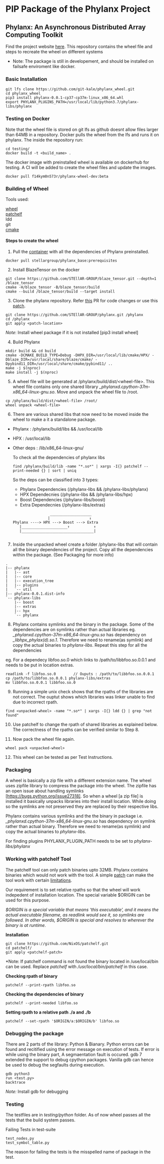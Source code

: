 # PIP Package of the Phylanx Project

## Phylanx: An Asynchronous Distributed Array Computing Toolkit

Find the project website [here](http://phylanx.stellar-group.org/). This repository contains the wheel file and steps to recreate the wheel on different systems

* Note: The package is still in developement, and should be installed on failsafe enviroment like docker.


### Basic Installation
```
git lfs clone https://github.com/git-kale/phylanx_wheel.git
cd phylanx_wheel
pip3 install phylanx-0.0.1-cp37-cp37m-linux_x86_64.whl
export PHYLANX_PLUGINS_PATH=/usr/local/lib/python3.7/phylanx-libs/phylanx
```
### Testing on Docker 
Note that the wheel file is stored on git lfs as github doesnt allow files larger than 64MB in a repository. Docker pulls the wheel from the lfs and runs it on phylanx. The inside the repository run:
```
cd testing/
docker build -t <build_name> .
```

The docker image with preinstalled wheel is available on dockerhub for testing. A CI will be added to create the wheel files and update the images.

```
docker pull f14kym0n573r/phylanx-wheel-dev:beta
```
### Building of Wheel

Tools used:

[wheel](https://pypi.org/project/wheel/) <br>
[patchelf](https://github.com/NixOS/patchelf.git) <br>
ldd<br>
git<br>
[cmake](https://pypi.org/project/cmake/)<br>

#### Steps to create the wheel
1. Pull the [container](https://hub.docker.com/layers/stellargroup/phylanx_base/prerequisites/images/sha256-438dd7c86cbf608615c6a6effe9f2553b96c2e7b6c9a7c3772b9b43aeec26820?context=explore) with all the dependencies of Phylanx preinstalled.
```
docker pull stellargroup/phylanx_base:prerequisites
```
2. Install BlazeTensor on the docker
```
git clone https://github.com/STEllAR-GROUP/blaze_tensor.git --depth=1 /blaze_tensor
cmake -H/blaze_tensor -B/blaze_tensor/build
cmake --build /blaze_tensor/build --target install
```
3. Clone the phylanx repository. Refer [this](https://github.com/STEllAR-GROUP/phylanx/pull/1204#) PR for code changes or use this [patch](https://github.com/git-kale/phylanx_wheel/blob/master/phylanx-wheel-output.patch).
```
git clone https://github.com/STEllAR-GROUP/phylanx.git /phylanx
cd /phylanx
git apply <patch-location>
```
*Note*: Install wheel package if it is not installed [pip3 install wheel]

4. Build Phylanx
```
mkdir build && cd build
cmake -DCMAKE_BUILD_TYPE=Debug -DHPX_DIR=/usr/local/lib/cmake/HPX/ -Dblaze_DIR=/usr/local/share/blaze/cmake/ -Dpybind11_DIR=/usr/local/share/cmake/pybind11/ ..
make -j $(nproc)
make install -j $(nproc)
```
5. A wheel file will be generated at /phylanx/build/dist/\<wheel-file>. This wheel file contains only one shared library *_phylanxd.cpython-37m-x86_64-linux-gnu.so*. Move and unpack the wheel file to /root.
```
cp /phylanx/build/dist/<wheel-file> /root/
wheel unpack <wheel-file>
```
6. There are various shared libs that now need to be moved inside the wheel to make a it a standalone package.
* Phylanx : /phylanx/build/libs && /usr/local/lib
* HPX : /usr/local/lib
* Other deps : /lib/x86_64-linux-gnu/

    To check all the dependencies of phylanx libs
    ```
    find /phylanx/build/lib -name "*.so*" | xargs -I{} patchelf --print-needed {} | sort | uniq
    ```
    
    So the deps can be classified into 3 types:
    - Phylanx Dependencies  (/phylanx-libs && /phylanx-libs/phylanx)
    - HPX Dependecnies      (/phylanx-libs && /phylanx-libs/hpx)
    - Boost Dependencies    (/phylanx-libs/boost)
    - Extra Dependecnies    (/phylanx-libs/extras)
    ```            
                     ___________________
                    |                  ↓
    Phylanx ----> HPX ---> Boost ---> Extra
       |_____________________↑           ↑           
       |_________________________________|
       
    ```
7. Inside the unpacked wheel create a folder /phylanx-libs that will contain all the binary dependencies of the project. Copy all the dependencies within the package. (See Packaging for more info)
```
.
|-- phylanx
|   |-- ast
|   |-- core
|   |-- execution_tree
|   |-- plugins
|   `-- util
|-- phylanx-0.0.1.dist-info
`-- phylanx-libs
    |-- boost
    |-- extras
    |-- hpx
    `-- phylanx
```
8.  Phylanx contains symlinks and the binary in the package. Some of the dependencies are on symlinks rather than actual libraries eg. *_phylanxd.cpython-37m-x86_64-linux-gnu.so* has dependency on *_libhpx_phylax(d).so.1*. Therefore we need to rename(as symlink) and copy the actual binaries to *phylanx-libs*. Repeat this step for all the dependencies

eg. For a dependecy libfoo.so.0 which links to /path/to/libbfoo.so.0.0.1 and needs to be put in location extras.
````
readlink -f libfoo.so.0        // Ouputs : /path/to/libbfoo.so.0.0.1
cp /path/to/libbfoo.so.0.0.1 phylanx-libs/extras
mv libbfoo.so.0.0.1 libbfoo.so.0
````

9. Running a simple unix check shows that the rpaths of the libraries are not correct. The ouptut shows which libraries was linker unable to find due to incorrect rpath.
```
find <unpacked-wheel> -name "*.so*" | xargs -I{} ldd {} | grep "not found"
```

10. Use patchelf to change the rpath of shared libraries as explained below. The correctness of the rpaths can be verified similar to Step 8. 

11. Now pack the wheel file again. 
```
wheel pack <unpacked-wheel>
```

12. This wheel can be tested as per Test Instructions.

### Packaging

A wheel is basically a zip file with a different extension name.
The wheel uses zipfile library to compress the package into the wheel. The zipfile has an open issue about handling symlinks [https://bugs.python.org/issue27318].
So when a wheel [a zip file] is installed it basically unpacks libraries into their install location. While doing so the symlinks are not preserved they are replaced by their respective libs.

Phylanx contains various symlinks and the the binary in package i.e. *_phylanxd.cpython-37m-x86_64-linux-gnu.so* has dependency on symlink rather than actual binary. Therefore we need to rename(as symlink) and copy the actual binaries to *phylanx-libs*.

For finding plugins PHYLANX_PLUGIN_PATH needs to be set to *phylanx-libs/phylanx*

### Working with patchelf Tool

The patchelf tool can only patch binaries upto 32MB. Phylanx contains binaries which would not work with the tool. A simple [patch](https://github.com/git-kale/phylanx_wheel/patchelf-largefile-handle.patch) can make the tool work with certain [limitations](https://github.com/NixOS/patchelf/issues/62#issuecomment-148918355).

Our requirement is to set relative rpaths so that the wheel will work indepedent of installation location. The special variable $ORIGIN can be used for this purpose.

*$ORIGIN is a special variable that means ‘this executable’, and it means the actual executable filename, as readlink would see it, so symlinks are followed.  In other words, $ORIGIN is special and resolves to wherever the binary is at runtime.*

**Installation**
```
git clone https://github.com/NixOS/patchelf.git
cd patchelf/
git apply <patchelf-patch>
```
*Note: If patchelf command is not found the binary located in /use/local/bin can be used. Replace *patchelf* with */usr/local/bin/patchelf* in this case.

**Checking rpath of binary**
```
patchelf --print-rpath libfoo.so
```
**Checking the dependencies of binary**
```
patchelf --print-needed libfoo.so
```
**Setting rpath to a relative path ./a and ./b**
```
patchelf --set-rpath '$ORIGIN/a:$ORIGIN/b' libfoo.so
```
### Debugging the package

There are 2 parts of the library: Python & Bianary. Python errors can be found and recitified using the error message on execution of tests. If error is while using the binary part, A segmaentation fault is occured.
gdb 7 extended the support to debug cpython packages. Vanilla gdb can hence be used to debug the segfaults during execution. 
```
gdb python3
run <test.py>
backtrace
```
*Note:* Install gdb for debugging

### Testing

The testfiles are in *testing/python* folder.
As of now wheel passes all the tests that the build system passes.
 
Failing Tests in test-suite
````
test_nodes.py
test_symbol_table.py
````
The reason for failing the tests is the misspelled name of package in the test.